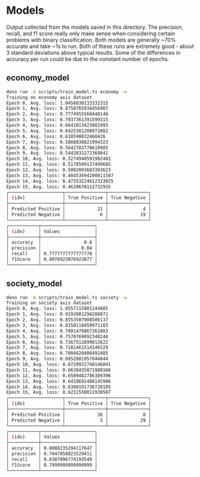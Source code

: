 # Models

Output collected from the models saved in this directory. The precision, recall,
and f1 score really only make sense when considering certain problems with
binary classification. Both models are generally ~70% accurate and take ~1s to
run. Both of these runs are extremely good - about 3 standard deviations above
typical results. Some of the differences in accuracy per run could be due to the
constant number of epochs.

## economy_model

```bash
deno run -A scripts/train_model.ts economy -w
Training on economy axis dataset
Epoch 0, Avg. loss: 1.0456030133332315
Epoch 1, Avg. loss: 0.8750765934456907
Epoch 2, Avg. loss: 0.7774955568440148
Epoch 3, Avg. loss: 0.7037361391599315
Epoch 4, Avg. loss: 0.6641013423881993
Epoch 5, Avg. loss: 0.6425381208971082
Epoch 6, Avg. loss: 0.610598832460426
Epoch 7, Avg. loss: 0.5888830821994323
Epoch 8, Avg. loss: 0.5642783778610985
Epoch 9, Avg. loss: 0.5443831272369841
Epoch 10, Avg. loss: 0.5274948591982481
Epoch 11, Avg. loss: 0.5178509137499685
Epoch 12, Avg. loss: 0.5002093683303623
Epoch 13, Avg. loss: 0.48453694200811587
Epoch 14, Avg. loss: 0.47353224612323025
Epoch 15, Avg. loss: 0.4620670112732935
┌────────────────────┬───────────────┬───────────────┐
│ (idx)              │ True Positive │ True Negative │
├────────────────────┼───────────────┼───────────────┤
│ Predicted Positive │            21 │             4 │
│ Predicted Negative │             6 │            19 │
└────────────────────┴───────────────┴───────────────┘
┌───────────┬────────────────────┐
│ (idx)     │ Values             │
├───────────┼────────────────────┤
│ accuracy  │                0.8 │
│ precision │               0.84 │
│ recall    │ 0.7777777777777778 │
│ f1Score   │ 0.8076923076923077 │
└───────────┴────────────────────┘
```

## society_model

```bash
deno run -A scripts/train_model.ts society -w
Training on society axis dataset
Epoch 0, Avg. loss: 1.0557115801144885
Epoch 1, Avg. loss: 0.9193881294288871
Epoch 2, Avg. loss: 0.8553507908586137
Epoch 3, Avg. loss: 0.8158118459971103
Epoch 4, Avg. loss: 0.7801470867261083
Epoch 5, Avg. loss: 0.7570769092348246
Epoch 6, Avg. loss: 0.7367512899012622
Epoch 7, Avg. loss: 0.7182461514146529
Epoch 8, Avg. loss: 0.7004820406492485
Epoch 9, Avg. loss: 0.6852801957044844
Epoch 10, Avg. loss: 0.6720932740146041
Epoch 11, Avg. loss: 0.6638435871980166
Epoch 12, Avg. loss: 0.6509482786389396
Epoch 13, Avg. loss: 0.6418692488145986
Epoch 14, Avg. loss: 0.6300191736720105
Epoch 15, Avg. loss: 0.6231550011938507
┌────────────────────┬───────────────┬───────────────┐
│ (idx)              │ True Positive │ True Negative │
├────────────────────┼───────────────┼───────────────┤
│ Predicted Positive │            26 │             8 │
│ Predicted Negative │             5 │            29 │
└────────────────────┴───────────────┴───────────────┘
┌───────────┬────────────────────┐
│ (idx)     │ Values             │
├───────────┼────────────────────┤
│ accuracy  │ 0.8088235294117647 │
│ precision │ 0.7647058823529411 │
│ recall    │ 0.8387096774193549 │
│ f1Score   │ 0.7999999999999999 │
└───────────┴────────────────────┘
```
